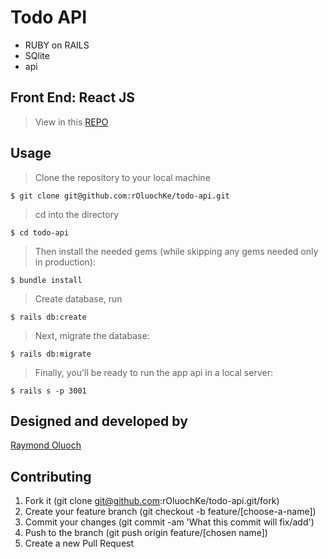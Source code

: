 # Todo API

- RUBY on RAILS
- SQlite
- api

## Front End: React JS
> View in this [REPO](https://github.com/rOluochKe/todo-ui)

## Usage

> Clone the repository to your local machine

```
$ git clone git@github.com:rOluochKe/todo-api.git
```

> cd into the directory

```
$ cd todo-api
```

> Then install the needed gems (while skipping any gems needed only in production):

```
$ bundle install
```

> Create database, run 

```
$ rails db:create
```

> Next, migrate the database:

```
$ rails db:migrate
```

> Finally, you'll be ready to run the app api in a local server:

```
$ rails s -p 3001
```

## Designed and developed by

[Raymond Oluoch](https://github.com/rOluochKe)

## Contributing

1. Fork it (git clone git@github.com:rOluochKe/todo-api.git/fork)
2. Create your feature branch (git checkout -b feature/[choose-a-name])
3. Commit your changes (git commit -am 'What this commit will fix/add')
4. Push to the branch (git push origin feature/[chosen name])
5. Create a new Pull Request